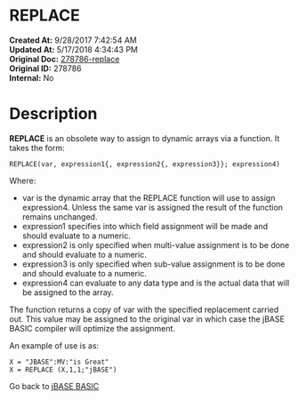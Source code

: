 # REPLACE

**Created At:** 9/28/2017 7:42:54 AM  
**Updated At:** 5/17/2018 4:34:43 PM  
**Original Doc:** [278786-replace](https://docs.jbase.com/36868-jbase-basic/278786-replace)  
**Original ID:** 278786  
**Internal:** No  


# Description

**REPLACE** is an obsolete way to assign to dynamic arrays via a function. It takes the form:

```
REPLACE(var, expression1{, expression2{, expression3}}; expression4)
```

Where:

- var is the dynamic array that the REPLACE function will use to assign expression4. Unless the same var is assigned the result of the function remains unchanged.
- expression1 specifies into which field assignment will be made and should evaluate to a numeric.
- expression2 is only specified when multi-value assignment is to be done and should evaluate to a numeric.
- expression3 is only specified when sub-value assignment is to be done and should evaluate to a numeric.
- expression4 can evaluate to any data type and is the actual data that will be assigned to the array.


The function returns a copy of var with the specified replacement carried out. This value may be assigned to the original var in which case the jBASE BASIC compiler will optimize the assignment.

An example of use is as:

```
X = "JBASE":MV:"is Great"
X = REPLACE (X,1,1;"jBASE")
```



Go back to [jBASE BASIC](./../jbase-basic-programmers-reference-guide)
